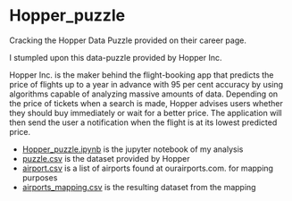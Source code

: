 # Hopper_puzzle
Cracking the Hopper Data Puzzle provided on their career page. 

I stumpled upon this data-puzzle provided by Hopper Inc.

Hopper Inc. is the maker behind the flight-booking app that predicts the price of flights up to a year in advance with 95 per cent accuracy by using algorithms capable of analyzing massive amounts of data. Depending on the price of tickets when a search is made, Hopper advises users whether they should buy immediately or wait for a better price. The application will then send the user a notification when the flight is at its lowest predicted price.

- [Hopper_puzzle.ipynb](https://nbviewer.jupyter.org/github/ckenlam/Hopper_puzzle/blob/master/Hopper_puzzle.ipynb) is the jupyter notebook of my analysis
- [puzzle.csv](https://github.com/ckenlam/Hopper_puzzle/blob/master/puzzle.csv) is the dataset provided by Hopper
- [airport.csv](https://github.com/ckenlam/Hopper_puzzle/blob/master/airports.csv) is a list of airports found at ourairports.com. for mapping purposes
- [airports_mapping.csv](https://github.com/ckenlam/Hopper_puzzle/blob/master/airports_mapping.csv) is the resulting dataset from the mapping
